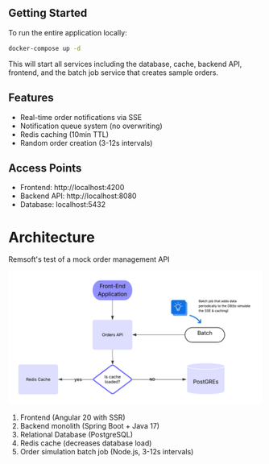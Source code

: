 ## Getting Started

To run the entire application locally:

```bash
docker-compose up -d
```

This will start all services including the database, cache, backend API, frontend, and the batch job service that creates sample orders.

## Features
- Real-time order notifications via SSE
- Notification queue system (no overwriting)
- Redis caching (10min TTL)
- Random order creation (3-12s intervals)

## Access Points
- Frontend: http://localhost:4200
- Backend API: http://localhost:8080
- Database: localhost:5432


# Architecture
Remsoft's test of a mock order management API 

![Architecture Diagram](images/architecture.png)

1. Frontend (Angular 20 with SSR)
2. Backend monolith (Spring Boot + Java 17)
3. Relational Database (PostgreSQL)
4. Redis cache (decreases database load)
5. Order simulation batch job (Node.js, 3-12s intervals) 


